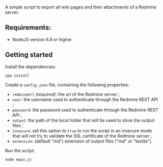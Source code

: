 
A simple script to export all wiki pages and their attachments of a Redmine server.

## Requirements:

* NodeJS version 6.9 or higher

## Getting started

Install the dependencies:

```
npm install
```

Create a ```config.json``` file, containing the following properties:

* ```redmineUrl``` _(required)_: the url of the Redmine server ;
* ```user```: the username used to authenticate through the Redmine REST API ;
* ```password```: the password used to authenticate through the Redmine REST API ;
* ```output```: the path of the local folder that will be used to store the output files ;
* ```insecure```: set this option to ```true``` to run the script in an insecure mode that will not try to validate the SSL certificate of the Redmine server ;
* ```extension```: (default "md") extension of output files ("md" or "textile")

Run the script:

```
node main.js
```
